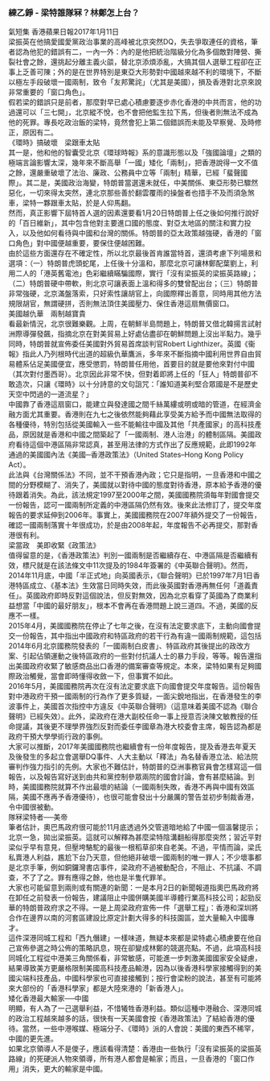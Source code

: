 ### 練乙錚 - 梁特誰隊冧？林鄭怎上台？

氣短集 香港蘋果日報2017年1月11日  
梁振英在他搞愛國愛黨政治事業的高峰被北京突然DQ，失去爭取連任的資格，筆者認為他犯的錯誤有二，一內一外：內的是他把統治階級分化為多個敵對陣營、撕裂社會之餘，還挑起分離主義火燄，替北京添煩添亂，大搞其個人選舉工程卻在正事上乏善可陳；外的是在世界特別是東亞大形勢對中國越來越不利的環境下，不斷以極左手段破壞一國兩制，致令「友邦驚詫」（尤其是美國），損及香港對北京來說非常重要的「窗口角色」。  
假若梁的錯誤只是前者，那麼對早已處心積慮要逐步赤化香港的中共而言，他的功過還可以「三七開」，北京縱不悅，也不會把他監生拉下馬，但後者則無法不成為他的死罪。專長吃政治飯的梁特，竟然會犯上第二個錯誤而未能及早察覺、及時修正，原因有二。  
《環時》搞破壞　梁跟車太貼  
其一是，他和他的智囊受北京《環球時報》系的意識形態以及「強國論壇」之類的極端言論影響太深，幾年來不斷高舉「一國」矮化「兩制」，把香港說得一文不值之餘，還嚴重破壞了法治、廉政、公務員中立等「兩制」精華，已經「蜚聲國際」。其二是，美國政治海變，特朗普當選還未就任，中美關係、東亞形勢已驟然惡化，一切來得太突然，連北京那些善於翻雲覆雨的操盤者也措手不及而須急煞車，梁特一夥跟車太貼，於是人仰馬翻。  
然而，真正影響下屆特首人選的因素還要看1月20日特朗普上任之後如何推行說好的「百日維新」，其中包含他對主要進口國的態度、對亞太地區的關注和實力投入，以及他如何看待與中國和台灣的關係。特朗普的亞太政策越強硬，香港的「窗口角色」對中國便越重要，要保住便越困難。  
由於這些方面還存在不確定性，所以北京最後首肯誰當特首，還須考慮下列場景和選項：（一）特朗普虎頭蛇尾，上任後十分溫和，那麼北京可讓林鄭配葉劉上，利用二人的「港英舊電池」色彩繼續瞞騙國際，實行「沒有梁振英的梁振英路線」；（二）特朗普硬中帶軟，則北京可讓表面上溫和得多的雙曾配出台；（三）特朗普非常強硬，北京滿盤落索，只好索性讓胡官上，向國際釋出善意，同時用其他方法規限胡官，無謂硬拼，否則無法頂住美國壓力、保住香港這扇無價窗口。  
美國越仇華　兩制越寶貴  
看最新情況，北京很難樂觀。上周，在朝鮮半島問題上，特朗普又借北韓揚言試射洲際導彈發飆，指摘北京在對美貿易上好處佔盡卻在朝鮮問題上沒出半點力。幾乎同時，特朗普就宣佈委任美國對外貿易首席談判官Robert
Lighthizer。英國《衞報》指此人乃列根時代出道的超級仇華鷹派，多年來不斷指摘中國利用世界自由貿易體系佔足美國便宜，應受懲罰，特朗普任用他，首要目的就是要他來對付中國（其次對付墨西哥）。北京因此非常不快，但對着即將上任的「狂人」特朗普卻不敢造次，只讓《環時》以十分詩意的文句詛咒：「誰知道美利堅合眾國是不是歷史天空中閃過的一道流星？」  
中國靠了香港這扇窗口，能建立與發達國之間千絲萬縷或明或暗的管道，在經濟金融方面尤其重要。香港則在九七之後依然能夠藉此享受美方給予而中國無法取得的各種優待，特別包括從美國輸入一些不能輸往中國及其他「共產國家」的高科技產品，原因就是香港和中國之間築起了「一國兩制、港人治港」的體制區隔。美國政府看待這個中港區隔非常認真，甚至用法律的方式作出了反應規範，此即1992年通過的美國國內法《美國─香港政策法》（United
States–Hong Kong Policy Act）。  
此法與《台灣關係法》不同，並不干預香港內政；它只是指明，一旦香港和中國之間的分野模糊了、消失了，美國就以對待中國的態度對待香港，原本給予香港的優待跟着消失。為此，該法規定1997至2000年之間，美國國務院須每年對國會提交一份報告，認可一國兩制所定義的中港區隔仍然有效。後來此法修訂了，提交年度報告的要求延伸到2006年。事實上，美國國務院在2007年額外提交了一份報告，確認一國兩制落實十年很成功，於是由2008年起，年度報告不必再提交，那對香港很有利。  
梁當政　美即收緊《政策法》  
值得留意的是，《香港政策法》判別一國兩制是否繼續存在、中港區隔是否繼續有效，標尺就是在該法條文中11次提及的1984年簽署的《中英聯合聲明》。然而，2014年11月底，中國「半正式地」向英國表示，《聯合聲明》已於1997年7月1日香港特區成立、《基本法》生效當日同時失效，而此後英國對香港再無任何「道義責任」。英國政府即時反對這個說法，但反對無效，因為北京看穿了英國為了商業利益想當「中國的最好朋友」，根本不會再在香港問題上說三道四。不過，美國的反應不一樣。  
2015年4月，美國國務院在停止了七年之後，在沒有法定要求底下，主動向國會提交一份報告，其中指出中國政府和特區政府的若干行為有違一國兩制規範，這包括2014年6月北京國務院發表的「一國兩制白皮書」、特區政府其後提出的政改方案、引起佔領運動之後特區政府的一些對付抗議人士的暴力手段，等等。報告還指出美國政府收緊了敏感商品出口香港的備案審查等規定。本來，梁特如果有足夠國際政治觸覺，當會即時懂得收斂一下，但事實不如此。  
2016年5月，美國國務院再次在沒有法定要求底下向國會提交年度報告。這份報告對中港政府干預一國兩制的行為作了更多質疑，一面尖銳地指出，在香港發生的李波事件上，美國首次指控中方違反《中英聯合聲明》（這意味着美國不認為《聯合聲明》已經失效）。此外，梁政府在港大副校任命一事上授意否決陳文敏教授的任命提議，其後更不理學界強烈反對而委任李國章為港大校委會主席，報告認為都是政府干預大學學術行政的事例。  
大家可以推斷，2017年美國國務院也繼續會有一份年度報告，提及香港去年夏天及後發生的多起立會選舉DQ事件、人大主動以「釋法」為名替香港立法、給法院審判作強力指引的先例。大家也不難估計，特朗普的亞洲事務官員會怎樣寫這一個報告，以及報告寫好送到由共和黨控制參眾兩院的國會討論，會有甚麼結論。到時，美國國務院就算不作出最壞的結論（一國兩制失敗，香港不再與中國有效區隔，美國不應再予香港優待），也很可能會發出十分嚴厲的警告並初步制裁香港，令中國很被動。  
隊冧梁特者──美帝  
筆者估計，奧巴馬政府很可能於11月底透過外交管道暗地給了中國一個溫馨提示；北京一急，拋出梁振英。這就可以解釋為甚麼梁特陰溝翻船得那麼突然；習近平對梁似乎早有意見，但壓垮駱駝的最後一根稻草卻來自老美。不過，平情而論，梁氏私賣港人利益，尷尬下台乃天意，但他絕非破壞一國兩制的唯一罪人；不少壞事都是北京手筆，例如銅鑼灣書店事件，梁政府不過被動配合，不阻止、不抗議、不調查，不了了之。罪有應得之餘，他也是半隻代罪羊。  
大家也可能留意到兩則或有關連的新聞：一是本月2日的新聞報道指奧巴馬政府將在卸任之前發表一份報告，建議阻止中國併購美國半導體行業高科技公司；起勁反華的特朗普政府求之不得。一是上周梁政府宣佈一件「選舉工程」：香港和深圳將合作在邊界以南的河套區建設比原定計劃大得多的科技園區，並大量輸入中國專才。  
這件深港同城工程和「西九僭建」一樣味道，無疑本來都是梁特處心積慮要在他自己宣佈參選之時公佈的策略訊息，現在卻變成林鄭的競選亮點。不過，此項高科技同城化工程從中港美三角關係看，非常敏感，可能進一步刺激美國國家安全疑慮，結果導致美方更嚴格限制美國高科技產品輸港，因為以後香港科學家接觸得到的美國尖端科技產品，中國科學家也可直接接觸到；按行會梁粉的說法，甚至有可能將來大部份的「香港科學家」都是大陸來港的「新香港人」。  
矮化香港最大輸家──中國  
明顯，有人為了一己選舉利益，不惜犧牲香港利益。類似這種中港融合、深港同城的政治工程越來越多的話，很快有一天美國會按《香港政策法》了結給香港的優待。當然，一些中港喉媒、極端分子、《環時》派的人會說：美國的東西不稀罕，中國的更先進。  
如果北京領導人不是儍子，應該看得清楚：香港由一些執行「沒有梁振英的梁振英路線」的死硬派人物來領導，所有港人都會是輸家；而且，一旦香港的「窗口作用」消失，更大的輸家是中國。  



